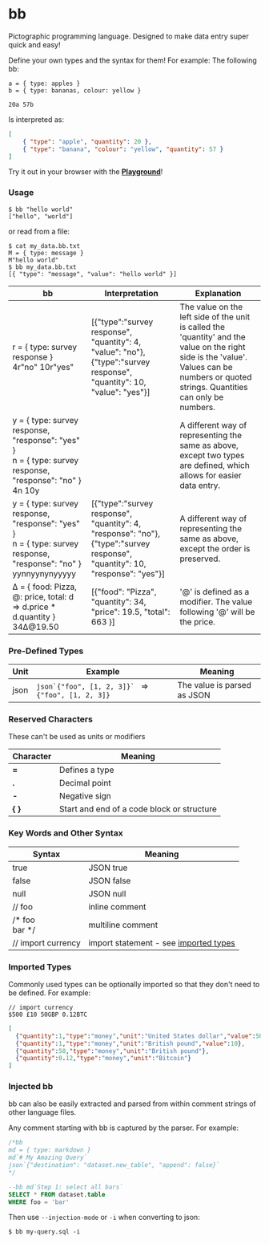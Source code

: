 
# bb


Pictographic programming language. Designed to make data entry super quick and easy!

Define your own types and the syntax for them! For example: The following bb:

    a = { type: apples }
    b = { type: bananas, colour: yellow }
    
    20a 57b
    
Is interpreted as:

```json
[
    { "type": "apple", "quantity": 20 },
    { "type": "banana", "colour": "yellow", "quantity": 57 }
] 
```

Try it out in your browser with the [**Playground**](./playground)!


### Usage

```shell-session
$ bb "hello world"  
["hello", "world"]
```

or read from a file:

```shell-session
$ cat my_data.bb.txt
M = { type: message } 
M"hello world" 
$ bb my_data.bb.txt
[{ "type": "message", "value": "hello world" }]
```

| bb  | Interpretation  | Explanation  |
|-----|-----------------|--------------| 
| r = { type: survey response }<br>4r"no" 10r"yes" | [{"type":"survey response", "quantity": 4, "value": "no"}, {"type":"survey response", "quantity": 10, "value": "yes"}] | The value on the left side of the unit is called the 'quantity' and the value on the right side is the 'value'. Values can be numbers or quoted strings. Quantities can only be numbers.         |
| y = { type: survey response, "response": "yes" }<br>n = { type: survey response, "response": "no" }<br>4n 10y |  | A different way of representing the same as above, except two types are defined, which allows for easier data entry. |
| y = { type: survey response, "response": "yes" }<br>n = { type: survey response, "response": "no" }<br>yynnyynynyyyyy | [{"type":"survey response", "quantity": 4, "response": "no"}, {"type":"survey response", "quantity": 10, "response": "yes"}] | A different way of representing the same as above, except the order is preserved. |
| ∆ = { food: Pizza, @: price, total: d => d.price * d.quantity }<br>34∆@19.50 | [{"food": "Pizza", "quantity": 34, "price": 19.5, "total": 663 }] | '@' is defined as a modifier. The value following '@' will be the price. | 


### Pre-Defined Types

| Unit  | Example | Meaning  |
|-------|---------|----------|
| json  | ```json`{"foo", [1, 2, 3]}` ``` => `{"foo", [1, 2, 3]}` | The value is parsed as JSON |


### Reserved Characters

These can't be used as units or modifiers

| Character  | Meaning  |
|------------|----------|
| **=**      | Defines a type |
| **.**      | Decimal point  |
| **-**      | Negative sign  |
| **{** **}** | Start and end of a code block or structure |


### Key Words and Other Syntax

| Syntax| Meaning    |
|-------|------------|
| true  | JSON true  |
| false | JSON false |
| null  | JSON null  |
| // foo  | inline comment |
| /* foo<br>bar \*/ | multiline comment | 
| // import currency | import statement - see [imported types](#imported-types)  |  

### Imported Types

Commonly used types can be optionally imported so that they don't need to be defined. For example:

```text
// import currency
$500 £10 50GBP 0.12BTC
```

```json
[
  {"quantity":1,"type":"money","unit":"United States dollar","value":500},
  {"quantity":1,"type":"money","unit":"British pound","value":10},
  {"quantity":50,"type":"money","unit":"British pound"},
  {"quantity":0.12,"type":"money","unit":"Bitcoin"}
]
```


### Injected bb

bb can also be easily extracted and parsed from within comment strings of other language files.

Any comment starting with bb is captured by the parser. For example:

```sql
/*bb
md = { type: markdown }
md`# My Amazing Query`
json`{"destination": "dataset.new_table", "append": false}`
*/

--bb md`Step 1: select all bars`
SELECT * FROM dataset.table
WHERE foo = 'bar'
```

Then use `--injection-mode` or `-i` when converting to json:

```shell-session
$ bb my-query.sql -i
```


